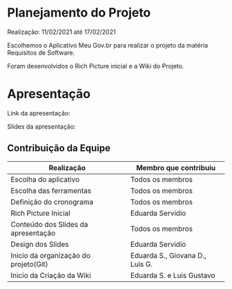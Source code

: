 # Planejamento do Projeto
Realização: 11/02/2021 até 17/02/2021

Escolhemos o Aplicativo Meu Gov.br para realizar o projeto da matéria Requisitos de Software.

Foram desenvolvidos o Rich Picture inicial e a Wiki do Projeto.

# Apresentação
Link da apresentação:

Slides da apresentação:

## Contribuição da Equipe

| Realização                            | Membro que contribuiu           |
| ------------------------------------- | ------------------------------- | 
| Escolha do aplicativo                 | Todos os membros                | 
| Escolha das ferramentas               | Todos os membros                |
| Definição do cronograma               | Todos os membros                |
| Rich Picture Inicial                  | Eduarda Servidio                |
| Conteúdo dos Slides da apresentação   | Todos os membros                |
| Design dos Slides                     | Eduarda Servidio                |
| Inicio da organização do projeto(Git) | Eduarda S., Giovana D., Luis G. |
| Inicio da Criação da Wiki             | Eduarda S. e Luis Gustavo       |


